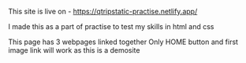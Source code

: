This site is live on - 
https://qtripstatic-practise.netlify.app/

I made this as a part of practise to test my skills in html and css

This page has 3 webpages linked together
Only HOME button and first image link will work as this is a demosite
